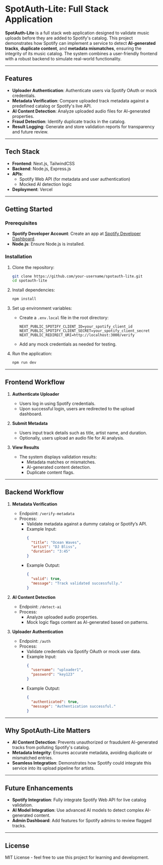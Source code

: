# SpotAuth-Lite: Full Stack Application

**SpotAuth-Lite** is a full stack web application designed to validate music uploads before they are added to Spotify's catalog. This project demonstrates how Spotify can implement a service to detect **AI-generated tracks**, **duplicate content**, and **metadata mismatches**, ensuring the integrity of its music catalog. The system combines a user-friendly frontend with a robust backend to simulate real-world functionality.

---

## **Features**

- **Uploader Authentication**: Authenticate users via Spotify OAuth or mock credentials.
- **Metadata Verification**: Compare uploaded track metadata against a predefined catalog or Spotify's live API.
- **AI Content Detection**: Analyze uploaded audio files for AI-generated properties.
- **Fraud Detection**: Identify duplicate tracks in the catalog.
- **Result Logging**: Generate and store validation reports for transparency and future review.

---

## **Tech Stack**

- **Frontend**: Next.js, TailwindCSS
- **Backend**: Node.js, Express.js
- **APIs**:
  - Spotify Web API (for metadata and user authentication)
  - Mocked AI detection logic
- **Deployment**: Vercel

---

## **Getting Started**

### **Prerequisites**
- **Spotify Developer Account**: Create an app at [Spotify Developer Dashboard](https://developer.spotify.com/dashboard).
- **Node.js**: Ensure Node.js is installed.

### **Installation**
1. Clone the repository:
   ```bash
   git clone https://github.com/your-username/spotauth-lite.git
   cd spotauth-lite
   ```

2. Install dependencies:
   ```bash
   npm install
   ```

3. Set up environment variables:
   - Create a `.env.local` file in the root directory:
     ```plaintext
     NEXT_PUBLIC_SPOTIFY_CLIENT_ID=your_spotify_client_id
     NEXT_PUBLIC_SPOTIFY_CLIENT_SECRET=your_spotify_client_secret
     NEXT_PUBLIC_REDIRECT_URI=http://localhost:3000/verify
     ```
   - Add any mock credentials as needed for testing.

4. Run the application:
   ```bash
   npm run dev
   ```

---

## **Frontend Workflow**

1. **Authenticate Uploader**
   - Users log in using Spotify credentials.
   - Upon successful login, users are redirected to the upload dashboard.

2. **Submit Metadata**
   - Users input track details such as title, artist name, and duration.
   - Optionally, users upload an audio file for AI analysis.

3. **View Results**
   - The system displays validation results:
     - Metadata matches or mismatches.
     - AI-generated content detection.
     - Duplicate content flags.

---

## **Backend Workflow**

1. **Metadata Verification**
   - Endpoint: `/verify-metadata`
   - Process:
     - Validate metadata against a dummy catalog or Spotify’s API.
     - Example Input:
       ```json
       {
         "title": "Ocean Waves",
         "artist": "DJ Bliss",
         "duration": "3:45"
       }
       ```
     - Example Output:
       ```json
       {
         "valid": true,
         "message": "Track validated successfully."
       }
       ```

2. **AI Content Detection**
   - Endpoint: `/detect-ai`
   - Process:
     - Analyze uploaded audio properties.
     - Mock logic flags content as AI-generated based on patterns.

3. **Uploader Authentication**
   - Endpoint: `/auth`
   - Process:
     - Validate credentials via Spotify OAuth or mock user data.
     - Example Input:
       ```json
       {
         "username": "uploader1",
         "password": "key123"
       }
       ```
     - Example Output:
       ```json
       {
         "authenticated": true,
         "message": "Authentication successful."
       }
       ```

---

## **Why SpotAuth-Lite Matters**

- **AI Content Detection**: Prevents unauthorized or fraudulent AI-generated tracks from polluting Spotify's catalog.
- **Metadata Integrity**: Ensures accurate metadata, avoiding duplicate or mismatched entries.
- **Seamless Integration**: Demonstrates how Spotify could integrate this service into its upload pipeline for artists.

---

## **Future Enhancements**

- **Spotify Integration**: Fully integrate Spotify Web API for live catalog validation.
- **AI Model Integration**: Use advanced AI models to detect complex AI-generated content.
- **Admin Dashboard**: Add features for Spotify admins to review flagged tracks.

---

## **License**

MIT License - feel free to use this project for learning and development.
